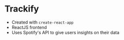 # Trackify

- Created with `create-react-app`
- ReactJS frontend
- Uses Spotify's API to give users insights on their data
